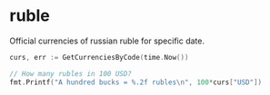# ruble
Official currencies of russian ruble for specific date.

```go
curs, err := GetCurrenciesByCode(time.Now())

// How many rubles in 100 USD?
fmt.Printf("A hundred bucks = %.2f rubles\n", 100*curs["USD"])
```
